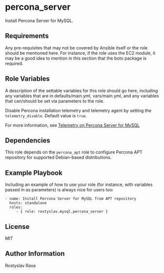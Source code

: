 percona_server
==============

Install Percona Server for MySQL.

Requirements
------------

Any pre-requisites that may not be covered by Ansible itself or the role should be mentioned here. For instance, if the role uses the EC2 module, it may be a good idea to mention in this section that the boto package is required.

Role Variables
--------------

A description of the settable variables for this role should go here, including any variables that are in defaults/main.yml, vars/main.yml, and any variables that can/should be set via parameters to the role.

Disable Percona installation telemetry and telemetry agent by setting the `telemetry_disable`. Default value is `true`.

For more information, see 
[Telemetry on Percona Server for MySQL](https://docs.percona.com/percona-server/8.4/telemetry.html)

Dependencies
------------

This role depends on the `percona_apt` role to configure Percona APT repository for supported Debian-based distributions.

Example Playbook
----------------

Including an example of how to use your role (for instance, with variables passed in as parameters) is always nice for users too:

    - name: Install Percona Server for MySQL from APT repository
      hosts: standalone
      roles:
         - { role: rostyslav.mysql.percona_server }

License
-------

MIT

Author Information
------------------

Rostyslav Rava
